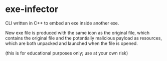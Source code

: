 # exe-infector
CLI written in C++ to embed an exe inside another exe.

New exe file is produced with the same icon as the original file, which contains the original file and the potentially malicious payload as resources, which are both unpacked and launched when the file is opened.

(this is for educational purposes only; use at your own risk)
